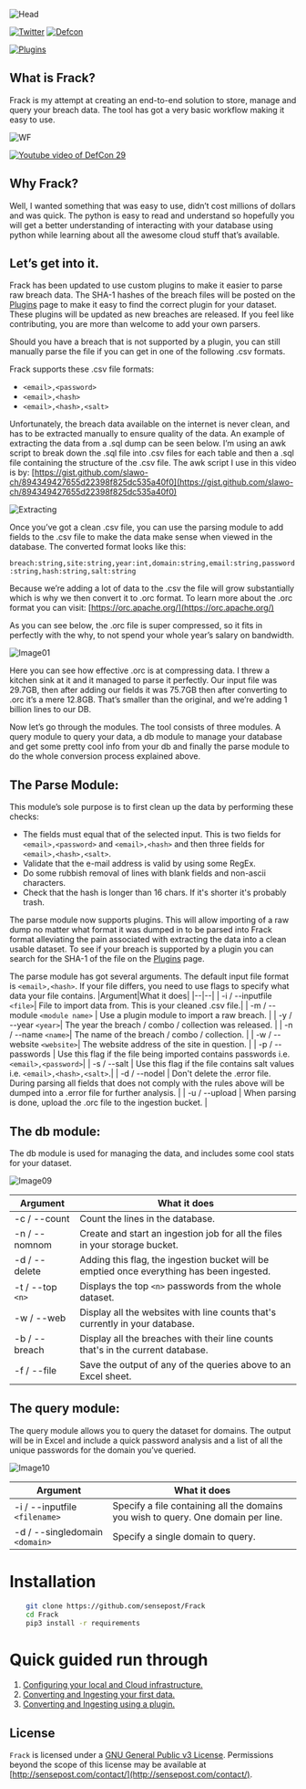 ![Head](/media/Head.png)

[![Twitter](https://img.shields.io/badge/twitter-Stingray__ZA-blue)](https://twitter.com/Stingray_ZA)
[![Defcon](https://img.shields.io/badge/Defcon-29-blue)](https://forum.defcon.org/node/237235)

[![Plugins](/media/plugins.png)](media/Plugins.md)

## What is Frack?

Frack is my attempt at creating an end-to-end solution to store, manage and query your breach data. The tool has got a very basic workflow making it easy to use.

![WF](media/Frack_Workflow.jpg)

[![Youtube video of DefCon 29](https://img.youtube.com/vi/XYR0BCu422w/0.jpg)](https://www.youtube.com/watch?v=XYR0BCu422w "Youtube video of DefCon 29")

## Why Frack?

Well, I wanted something that was easy to use, didn’t cost millions of dollars and was quick. The python is easy to read and understand so hopefully you will get a better understanding of interacting with your database using python while learning about all the awesome cloud stuff that’s available.

## Let’s get into it.
Frack has been updated to use custom plugins to make it easier to parse raw breach data. The SHA-1 hashes of the breach files will be posted on the [Plugins](/media/Plugins.md) page to make it easy to find the correct plugin for your dataset. These plugins will be updated as new breaches are released. If you feel like contributing, you are more than welcome to add your own parsers.

Should you have a breach that is not supported by a plugin, you can still manually parse the file if you can get in one of the following .csv formats.

Frack supports these .csv file formats:

* `<email>,<password>`
* `<email>,<hash>`
* `<email>,<hash>,<salt>`

Unfortunately, the breach data available on the internet is never clean, and has to be extracted manually to ensure quality of the data. An example of extracting the data from a .sql dump can be seen below. I’m using an awk script to break down the .sql file into .csv files for each table and then a .sql file containing the structure of the .csv file. The awk script I use in this video is by: [https://gist.github.com/slawo-ch/894349427655d22398f825dc535a40f0](https://gist.github.com/slawo-ch/894349427655d22398f825dc535a40f0)

![Extracting](media/Extracting_E-Mail_Hash.gif)

Once you’ve got a clean .csv file, you can use the parsing module to add fields to the .csv file to make the data make sense when viewed in the database. The converted format looks like this:

`breach:string,site:string,year:int,domain:string,email:string,password:string,hash:string,salt:string`

Because we’re adding a lot of data to the .csv the file will grow substantially which is why we then convert it to .orc format. To learn more about the .orc format you can visit: [https://orc.apache.org/](https://orc.apache.org/)

As you can see below, the .orc file is super compressed, so it fits in perfectly with the why, to not spend your whole year’s salary on bandwidth.

![Image01](media/Image_001.png)

Here you can see how effective .orc is at compressing data. I threw a kitchen sink at it and it managed to parse it perfectly. Our input file was 29.7GB, then after adding our fields it was 75.7GB then after converting to .orc it’s a mere 12.8GB. That’s smaller than the original, and we’re adding 1 billion lines to our DB.

Now let’s go through the modules. The tool consists of three modules. A query module to query your data, a db module to manage your database and get some pretty cool info from your db and finally the parse module to do the whole conversion process explained above.

## The Parse Module:

This module’s sole purpose is to first clean up the data by performing these checks:

- The fields must equal that of the selected input. This is two fields for `<email>,<password>` and `<email>,<hash>` and then three fields for `<email>,<hash>,<salt>`.
- Validate that the e-mail address is valid by using some RegEx.
- Do some rubbish removal of lines with blank fields and non-ascii characters.
- Check that the hash is longer than 16 chars. If it's shorter it's probably trash.

The parse module now supports plugins. This will allow importing of a raw dump no matter what format it was dumped in to be parsed into Frack format alleviating the pain associated with extracting the data into a clean usable dataset. To see if your breach is supported by a plugin you can search for the SHA-1 of the file on the [Plugins](/media/Plugins.md) page.

The parse module has got several arguments. The default input file format is `<email>,<hash>`. If your file differs, you need to use flags to specify what data your file contains.
|Argument|What it does|
|--|--|
| -i / --inputfile `<file>`| File to import data from. This is your cleaned .csv file.|
| -m / --module `<module name>` | Use a plugin module to import a raw breach. |
| -y / --year `<year>`| The year the breach / combo / collection was released. |
| -n / --name `<name>`| The name of the breach / combo / collection. |
| -w / --website `<website>`| The website address of the site in question. |
| -p / --passwords | Use this flag if the file being imported contains passwords i.e. `<email>,<password>`|
| -s / --salt | Use this flag if the file contains salt values i.e. `<email>,<hash>,<salt>`.|
| -d / --nodel | Don't delete the .error file. During parsing all fields that does not comply with the rules above will be dumped into a .error file for further analysis. |
| -u / --upload | When parsing is done, upload the .orc file to the ingestion bucket. |

## The db module:

The db module is used for managing the data, and includes some cool stats for your dataset.

![Image09](media/Image_009.png)

|Argument|What it does|
|--|--|
| -c / --count | Count the lines in the database. |
| -n / --nomnom | Create and start an ingestion job for all the files in your storage bucket. |
| -d / --delete | Adding this flag, the ingestion bucket will be emptied once everything has been ingested. |
| -t / --top `<n>`| Displays the top `<n>` passwords from the whole dataset. |
| -w / --web | Display all the websites with line counts that's currently in your database. |
| -b / --breach | Display all the breaches with their line counts that's in the current database. |
| -f / --file | Save the output of any of the queries above to an Excel sheet. |

## The query module:

The query module allows you to query the dataset for domains. The output will be in Excel and include a quick password analysis and a list of all the unique passwords for the domain you’ve queried.

![Image10](media/Image_010.png)

|Argument|What it does|
|--|--|
| -i / --inputfile `<filename>`  | Specify a file containing all the domains you wish to query. One domain per line. |
| -d / --singledomain `<domain>` | Specify a single domain to query. |

# Installation
``` bash
    git clone https://github.com/sensepost/Frack
    cd Frack
    pip3 install -r requirements
```

# Quick guided run through
1. [Configuring your local and Cloud infrastructure.](/media/Step1.md)
2. [Converting and Ingesting your first data.](/media/Step2.md)
3. [Converting and Ingesting using a plugin.](/media/Step3.md)

## License
`Frack` is licensed under a [GNU General Public v3 License](https://www.gnu.org/licenses/gpl-3.0.en.html). Permissions beyond the scope of this license may be available at [http://sensepost.com/contact/](http://sensepost.com/contact/).